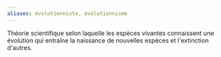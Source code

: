 ```yaml
---
aliases: évolutionniste, évolutionnisme
---
```

Théorie scientifique selon laquelle les espèces vivantes connaissent une évolution qui entraîne la naissance de nouvelles espèces et l'extinction d'autres.